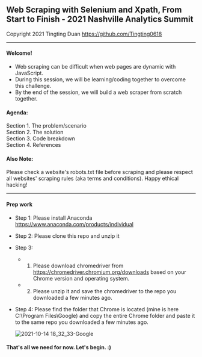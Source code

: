 ## Web Scraping with Selenium and Xpath, From Start to Finish - 2021 Nashville Analytics Summit

Copyright 2021 Tingting Duan https://github.com/Tingting0618

---
#### Welcome! 
- Web scraping can be difficult when web pages are dynamic with JavaScript.
- During this session, we will be learning/coding together to overcome this challenge. 
- By the end of the session, we will build a web scraper from scratch together. 

#### Agenda:
Section 1. The problem/scenario<br>
Section 2. The solution<br>
Section 3. Code breakdown<br>
Section 4. References<br>

#### Also Note:
Please check a website's robots.txt file before scraping and please respect all websites' scraping rules (aka terms and conditions). Happy ethical hacking! 

---

#### Prep work
- Step 1: Please install Anaconda https://www.anaconda.com/products/individual
- Step 2: Please clone this repo and unzip it
- Step 3: 
  - 1) Please download chromedriver from https://chromedriver.chromium.org/downloads based on your Chrome version and operating system.
  - 2) Please unzip it and save the chromedriver to the repo you downloaded a few minutes ago. 
- Step 4: Please find the folder that Chrome is located (mine is here C:\Program Files\Google) and copy the entire Chrome folder and paste it to the same repo you downloaded a few minutes ago. 

  ![2021-10-14 18_32_33-Google](https://user-images.githubusercontent.com/44503223/137409169-e7513953-1da2-449c-b752-5385e0ee822e.png)


#### That's all we need for now. Let's begin. :)
